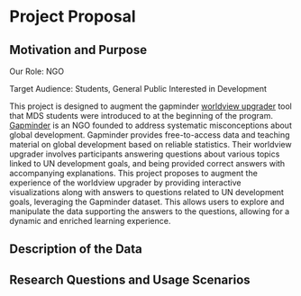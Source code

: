 # Project Proposal

## Motivation and Purpose

Our Role: NGO

Target Audience: Students, General Public Interested in Development

This project is designed to augment the gapminder [worldview upgrader](https://upgrader.gapminder.org/) tool that MDS students were introduced to at the beginning of the program. [Gapminder](https://www.gapminder.org/) is an NGO founded to address systematic misconceptions about global development. Gapminder provides free-to-access data and teaching material on global development based on reliable statistics. Their worldview upgrader involves participants answering questions about various topics linked to UN development goals, and being provided correct answers with accompanying explanations. This project proposes to augment the experience of the worldview upgrader by providing interactive visualizations along with answers to questions related to UN development goals, leveraging the Gapminder dataset. This allows users to explore and manipulate the data supporting the answers to the questions, allowing for a dynamic and enriched learning experience.

## Description of the Data

## Research Questions and Usage Scenarios

